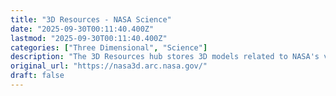 ```yaml
---
title: "3D Resources - NASA Science"
date: "2025-09-30T00:11:40.400Z"
lastmod: "2025-09-30T00:11:40.400Z"
categories: ["Three Dimensional", "Science"]
description: "The 3D Resources hub stores 3D models related to NASA's various missions. Some of these models are 3D printable! All of these assets are free to download and"
original_url: "https://nasa3d.arc.nasa.gov/"
draft: false
---
```


